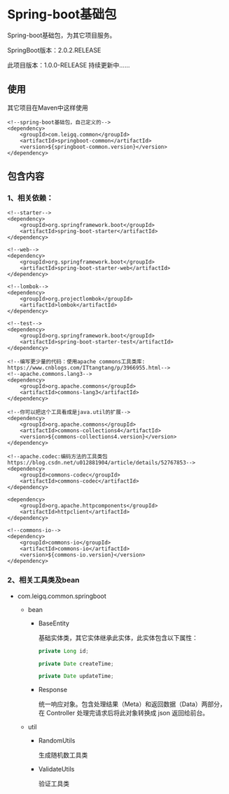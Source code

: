 # Spring-boot基础包

Spring-boot基础包，为其它项目服务。

SpringBoot版本：2.0.2.RELEASE

此项目版本：1.0.0-RELEASE 持续更新中......

## 使用

其它项目在Maven中这样使用

```mxml
<!--spring-boot基础包，自己定义的-->
<dependency>
    <groupId>com.leigq.common</groupId>
    <artifactId>springboot-common</artifactId>
    <version>${springboot-common.version}</version>
</dependency>
```

## 包含内容

### 1、相关依赖：

```mxml
<!--starter-->
<dependency>
    <groupId>org.springframework.boot</groupId>
    <artifactId>spring-boot-starter</artifactId>
</dependency>

<!--web-->
<dependency>
    <groupId>org.springframework.boot</groupId>
    <artifactId>spring-boot-starter-web</artifactId>
</dependency>

<!--lombok-->
<dependency>
    <groupId>org.projectlombok</groupId>
    <artifactId>lombok</artifactId>
</dependency>

<!--test-->
<dependency>
    <groupId>org.springframework.boot</groupId>
    <artifactId>spring-boot-starter-test</artifactId>
</dependency>

<!--编写更少量的代码：使用apache commons工具类库:
https://www.cnblogs.com/ITtangtang/p/3966955.html-->
<!--apache.commons.lang3-->
<dependency>
    <groupId>org.apache.commons</groupId>
    <artifactId>commons-lang3</artifactId>
</dependency>

<!--你可以把这个工具看成是java.util的扩展-->
<dependency>
    <groupId>org.apache.commons</groupId>
    <artifactId>commons-collections4</artifactId>
    <version>${commons-collections4.version}</version>
</dependency>

<!--apache.codec:编码方法的工具类包
https://blog.csdn.net/u012881904/article/details/52767853-->
<dependency>
    <groupId>commons-codec</groupId>
    <artifactId>commons-codec</artifactId>
</dependency>

<dependency>
    <groupId>org.apache.httpcomponents</groupId>
    <artifactId>httpclient</artifactId>
</dependency>

<!--commons-io-->
<dependency>
    <groupId>commons-io</groupId>
    <artifactId>commons-io</artifactId>
    <version>${commons-io.version}</version>
</dependency>
```

### 2、相关工具类及bean

- com.leigq.common.springboot

    - bean
        - BaseEntity

            基础实体类，其它实体继承此实体，此实体包含以下属性：
            
            ```java
            private Long id;
            
            private Date createTime;
            
            private Date updateTime;
            ```

        - Response

            统一响应对象。包含处理结果（Meta）和返回数据（Data）两部分，在 Controller 处理完请求后将此对象转换成 json 返回给前台。

    - util
        - RandomUtils

            生成随机数工具类

        - ValidateUtils

            验证工具类